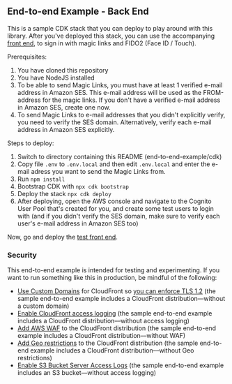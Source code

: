## End-to-end Example - Back End

This is a sample CDK stack that you can deploy to play around with this library. After you've deployed this stack, you can use the accompanying [front end](../client/), to sign in with magic links and FIDO2 (Face ID / Touch).

Prerequisites:

1. You have cloned this repository
1. You have NodeJS installed
1. To be able to send Magic Links, you must have at least 1 verified e-mail address in Amazon SES. This e-mail address will be used as the FROM-address for the magic links. If you don't have a verified e-mail address in Amazon SES, create one now.
1. To send Magic Links to e-mail addresses that you didn't explicitly verify, you need to verify the SES domain. Alternatively, verify each e-mail address in Amazon SES explicitly.

Steps to deploy:

1. Switch to directory containing this README (end-to-end-example/cdk)
1. Copy file `.env` to `.env.local` and then edit `.env.local` and enter the e-mail adress you want to send the Magic Links from.
1. Run `npm install`
1. Bootstrap CDK with `npx cdk bootstrap`
1. Deploy the stack `npx cdk deploy`
1. After deploying, open the AWS console and navigate to the Cognito User Pool that's created for you, and create some test users to login with (and if you didn't verify the SES domain, make sure to verify each user's e-mail address in Amazon SES too)

Now, go and deploy the [test front end](../client/).

### Security

This end-to-end example is intended for testing and experimenting. If you want to run something like this in production, be mindful of the following:

- [Use Custom Domains](https://docs.aws.amazon.com/AmazonCloudFront/latest/DeveloperGuide/using-https-cloudfront-to-custom-origin.html) for CloudFront so [you can enforce TLS 1.2](https://docs.aws.amazon.com/AmazonCloudFront/latest/DeveloperGuide/secure-connections-supported-viewer-protocols-ciphers.html) (the sample end-to-end example includes a CloudFront distribution––without a custom domain)
- [Enable CloudFront access logging](https://docs.aws.amazon.com/AmazonCloudFront/latest/DeveloperGuide/AccessLogs.html) (the sample end-to-end example includes a CloudFront distribution––without access logging)
- [Add AWS WAF](https://docs.aws.amazon.com/waf/latest/developerguide/cloudfront-features.html) to the CloudFront distribution (the sample end-to-end example includes a CloudFront distribution––without WAF)
- [Add Geo restrictions](https://docs.aws.amazon.com/AmazonCloudFront/latest/DeveloperGuide/georestrictions.html) to the CloudFront distribution (the sample end-to-end example includes a CloudFront distribution––without Geo restrictions)
- [Enable S3 Bucket Server Access Logs](https://docs.aws.amazon.com/AmazonS3/latest/userguide/ServerLogs.html) (the sample end-to-end example includes an S3 bucket––without access logging)
